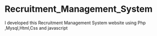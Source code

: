 # Recruitment_Management_System
I developed this Recruitment Management System website using Php ,Mysql,Html,Css and javascript
